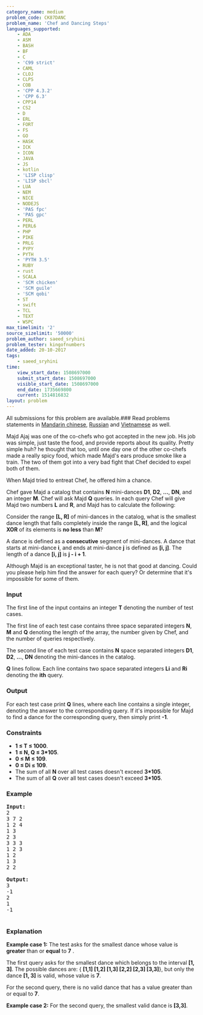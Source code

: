 ```yaml
---
category_name: medium
problem_code: CK87DANC
problem_name: 'Chef and Dancing Steps'
languages_supported:
    - ADA
    - ASM
    - BASH
    - BF
    - C
    - 'C99 strict'
    - CAML
    - CLOJ
    - CLPS
    - COB
    - 'CPP 4.3.2'
    - 'CPP 6.3'
    - CPP14
    - CS2
    - D
    - ERL
    - FORT
    - FS
    - GO
    - HASK
    - ICK
    - ICON
    - JAVA
    - JS
    - kotlin
    - 'LISP clisp'
    - 'LISP sbcl'
    - LUA
    - NEM
    - NICE
    - NODEJS
    - 'PAS fpc'
    - 'PAS gpc'
    - PERL
    - PERL6
    - PHP
    - PIKE
    - PRLG
    - PYPY
    - PYTH
    - 'PYTH 3.5'
    - RUBY
    - rust
    - SCALA
    - 'SCM chicken'
    - 'SCM guile'
    - 'SCM qobi'
    - ST
    - swift
    - TCL
    - TEXT
    - WSPC
max_timelimit: '2'
source_sizelimit: '50000'
problem_author: saeed_sryhini
problem_tester: kingofnumbers
date_added: 20-10-2017
tags:
    - saeed_sryhini
time:
    view_start_date: 1508697000
    submit_start_date: 1508697000
    visible_start_date: 1508697000
    end_date: 1735669800
    current: 1514816832
layout: problem
---
```

All submissions for this problem are available.### Read problems statements in [Mandarin chinese](http://www.codechef.com/download/translated/COOK87/mandarin/CK87DANC.pdf), [Russian](http://www.codechef.com/download/translated/COOK87/russian/CK87DANC.pdf) and [Vietnamese](http://www.codechef.com/download/translated/COOK87/vietnamese/CK87DANC.pdf) as well.

Majd Ajaj was one of the co-chefs who got accepted in the new job. His job was simple, just taste the food, and provide reports about its quality. Pretty simple huh? he thought that too, until one day one of the other co-chefs made a really spicy food, which made Majd's ears produce smoke like a train. The two of them got into a very bad fight that Chef decided to expel both of them.

When Majd tried to entreat Chef, he offered him a chance.

Chef gave Majd a catalog that contains **N** mini-dances **D1**, **D2**, **...**, **DN**, and an integer **M**. Chef will ask Majd **Q** queries. In each query Chef will give Majd two numbers **L** and **R**, and Majd has to calculate the following:

Consider the range **\[L, R\]** of mini-dances in the catalog, what is the smallest dance length that falls completely inside the range **\[L, R\]**, and the logical **XOR** of its elements is **no less** than **M**?

A dance is defined as a **consecutive** segment of mini-dances. A dance that starts at mini-dance **i**, and ends at mini-dance **j** is defined as **\[i, j\]**. The length of a dance **\[i, j\]** is **j - i + 1**.

Although Majd is an exceptional taster, he is not that good at dancing. Could you please help him find the answer for each query? Or determine that it's impossible for some of them.

### Input

The first line of the input contains an integer **T** denoting the number of test cases.

The first line of each test case contains three space separated integers **N**, **M** and **Q** denoting the length of the array, the number given by Chef, and the number of queries respectively.

The second line of each test case contains **N** space separated integers **D1**, **D2**, **...**, **DN** denoting the mini-dances in the catalog.

**Q** lines follow. Each line contains two space separated integers **Li** and **Ri** denoting the **ith** query.

### Output

For each test case print **Q** lines, where each line contains a single integer, denoting the answer to the corresponding query. If it's impossible for Majd to find a dance for the corresponding query, then simply print **-1**.

### Constraints

- **1 ≤ T ≤ 1000**.
- **1 ≤ N, Q ≤ 3\*105**.
- **0 ≤ M ≤ 109**.
- **0 ≤ Di ≤ 109**.
- The sum of all **N** over all test cases doesn't exceed **3\*105**.
- The sum of all **Q** over all test cases doesn't exceed **3\*105**.

### Example

<pre><b>Input:</b>
2
3 7 2
1 2 4
1 3
2 3
3 3 3
1 2 3
1 2
1 3
2 2

<b>Output:</b>
3
-1
2
1
-1

</pre>
### Explanation

**Example case 1:** The test asks for the smallest dance whose value is **greater** than or **equal**  to  **7** .

The first query asks for the smallest dance which belongs to the interval **\[1, 3\]**. The possible dances are: { **\[1,1\] \[1,2\] \[1,3\] \[2,2\] \[2,3\] \[3,3\]**}, but only the dance **\[1, 3\]** is valid, whose value is **7**.

For the second query, there is no valid dance that has a value greater than or equal to **7**.

**Example case 2:**  For the second query, the smallest valid dance is **\[3,3\]**.
